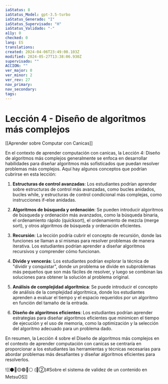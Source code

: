 ```yaml
---
iaStatus: 8
iaStatus_Model: gpt-3.5-turbo
iaStatus_Generado: "I"
iaStatus_Supervisado: "H"
iaStatus_Validado: "-"
a11y: 0
checked: 0
lang: ES
translations: 
created: 2024-04-06T23:49:00.103Z
modified: 2024-05-27T13:38:06.930Z
supervisado: ""
ACCION: ""
ver_major: 0
ver_minor: 2
ver_rev: 27
nav_primary: 
nav_secondary: 
tags:
---
```

# Lección 4 - Diseño de algoritmos más complejos

[[Aprender sobre Computar con Canicas]]

En el contexto de aprender computación con canicas, la Lección 4: Diseño de algoritmos más complejos generalmente se enfoca en desarrollar habilidades para diseñar algoritmos más sofisticados que puedan resolver problemas más complejos. Aquí hay algunos conceptos que podrían cubrirse en esta lección:

1. **Estructuras de control avanzadas**: Los estudiantes podrían aprender sobre estructuras de control más avanzadas, como bucles anidados, bucles while, y estructuras de control condicional más complejas, como instrucciones if-else anidadas.

2. **Algoritmos de búsqueda y ordenación**: Se pueden introducir algoritmos de búsqueda y ordenación más avanzados, como la búsqueda binaria, el ordenamiento rápido (quicksort), el ordenamiento de mezcla (merge sort), y otros algoritmos de búsqueda y ordenación eficientes.

3. **Recursión**: La lección podría cubrir el concepto de recursión, donde las funciones se llaman a sí mismas para resolver problemas de manera iterativa. Los estudiantes podrían aprender a diseñar algoritmos recursivos y comprender cómo funcionan.

4. **Divide y vencerás**: Los estudiantes podrían explorar la técnica de "dividir y conquistar", donde un problema se divide en subproblemas más pequeños que son más fáciles de resolver, y luego se combinan las soluciones para obtener la solución al problema original.

5. **Análisis de complejidad algorítmica**: Se puede introducir el concepto de análisis de la complejidad algorítmica, donde los estudiantes aprenden a evaluar el tiempo y el espacio requeridos por un algoritmo en función del tamaño de la entrada.

6. **Diseño de algoritmos eficientes**: Los estudiantes podrían aprender estrategias para diseñar algoritmos eficientes que minimicen el tiempo de ejecución y el uso de memoria, como la optimización y la selección del algoritmo adecuado para un problema dado.

En resumen, la Lección 4 sobre el Diseño de algoritmos más complejos en el contexto de aprender computación con canicas se centraría en proporcionar a los estudiantes las herramientas y técnicas necesarias para abordar problemas más desafiantes y diseñar algoritmos eficientes para resolverlos.

![[⚫🔴🟡🟢🔵⚪ (🔴②)#Sobre el sistema de validez de un contenido en MetsuOS]]